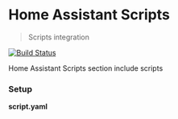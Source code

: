 # Home Assistant Scripts
> Scripts integration

[![Build Status](https://travis-ci.org/pascalwilbrink/ha-config.svg?branch=master)](https://travis-ci.org/pascalwilbrink/ha-config)

Home Assistant Scripts section include scripts

### Setup

**script.yaml**
```yaml

```